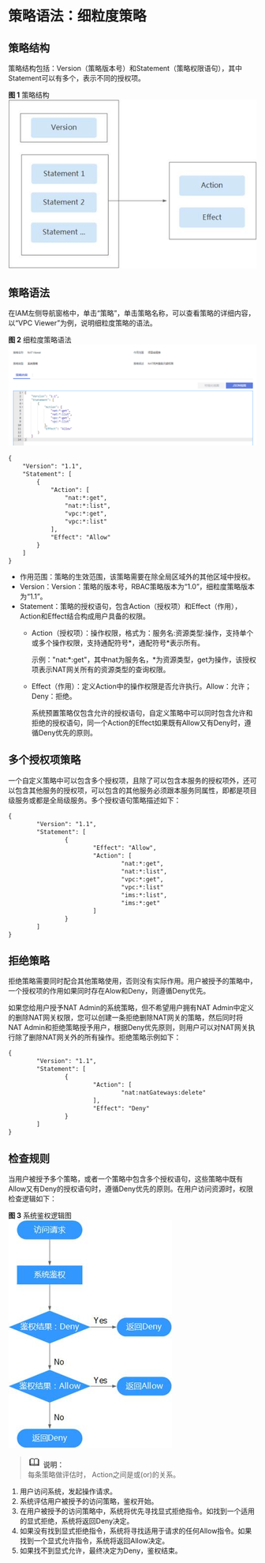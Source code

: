 # 策略语法：细粒度策略<a name="zh-cn_topic_201905306"></a>

## 策略结构<a name="zh-cn_topic_0171158982_section13659191918409"></a>

策略结构包括：Version（策略版本号）和Statement（策略权限语句），其中Statement可以有多个，表示不同的授权项。

**图 1**  策略结构<a name="zh-cn_topic_0171158982_fig1280261964012"></a>  
![](figures/策略结构.jpg "策略结构")

## 策略语法<a name="zh-cn_topic_0171158982_section1967015199406"></a>

在IAM左侧导航窗格中，单击“策略”，单击策略名称，可以查看策略的详细内容，以“VPC Viewer”为例，说明细粒度策略的语法。

**图 2**  细粒度策略语法<a name="fig14805411210"></a>  
![](figures/细粒度策略语法.png "细粒度策略语法")

```
{
    "Version": "1.1",
    "Statement": [
        {
            "Action": [
                "nat:*:get",
                "nat:*:list",
                "vpc:*:get",
                "vpc:*:list"
            ],
            "Effect": "Allow"
        }
    ]
}
```

-   作用范围：策略的生效范围，该策略需要在除全局区域外的其他区域中授权。
-   Version：Version：策略的版本号，RBAC策略版本为“1.0”，细粒度策略版本为“1.1”。
-   Statement：策略的授权语句，包含Action（授权项）和Effect（作用），Action和Effect结合构成用户具备的权限。
    -   Action（授权项）：操作权限，格式为：服务名:资源类型:操作，支持单个或多个操作权限，支持通配符号\*，通配符号\*表示所有。

        示例："nat:\*:get"，其中nat为服务名，\*为资源类型，get为操作，该授权项表示NAT网关所有的资源类型的查询权限。

    -   Effect（作用）：定义Action中的操作权限是否允许执行。Allow：允许；Deny：拒绝。

        系统预置策略仅包含允许的授权语句，自定义策略中可以同时包含允许和拒绝的授权语句，同一个Action的Effect如果既有Allow又有Deny时，遵循Deny优先的原则。



## 多个授权项策略<a name="zh-cn_topic_0171158982_section1869081974013"></a>

一个自定义策略中可以包含多个授权项，且除了可以包含本服务的授权项外，还可以包含其他服务的授权项，可以包含的其他服务必须跟本服务同属性，即都是项目级服务或都是全局级服务。多个授权语句策略描述如下：

```
{
        "Version": "1.1",
        "Statement": [
                {
                        "Effect": "Allow",
                        "Action": [
                                "nat:*:get",
                                "nat:*:list",
                                "vpc:*:get",
                                "vpc:*:list"
                                "ims:*:list",
                                "ims:*:get"
                        ]
                }
        ]
}
```

## 拒绝策略<a name="zh-cn_topic_0171158982_section186932198404"></a>

拒绝策略需要同时配合其他策略使用，否则没有实际作用。用户被授予的策略中，一个授权项的作用如果同时存在Alow和Deny，则遵循Deny优先。

如果您给用户授予NAT Admin的系统策略，但不希望用户拥有NAT Admin中定义的删除NAT网关权限，您可以创建一条拒绝删除NAT网关的策略，然后同时将NAT Admin和拒绝策略授予用户，根据Deny优先原则，则用户可以对NAT网关执行除了删除NAT网关外的所有操作。拒绝策略示例如下：

```
{ 
        "Version": "1.1", 
        "Statement": [ 
                { 
                        "Action": [ 
                                "nat:natGateways:delete" 
                        ], 
                        "Effect": "Deny" 
                } 
        ] 
}
```

## 检查规则<a name="zh-cn_topic_0171158982_section3696141920405"></a>

当用户被授予多个策略，或者一个策略中包含多个授权语句，这些策略中既有Allow又有Deny的授权语句时，遵循Deny优先的原则。在用户访问资源时，权限检查逻辑如下：

**图 3**  系统鉴权逻辑图<a name="zh-cn_topic_0171158982_fig380331916404"></a>  
![](figures/系统鉴权逻辑图.jpg "系统鉴权逻辑图")

>![](public_sys-resources/icon-note.gif) **说明：**   
>每条策略做评估时， Action之间是或\(or\)的关系。  

1.  用户访问系统，发起操作请求。
2.  系统评估用户被授予的访问策略，鉴权开始。
3.  在用户被授予的访问策略中，系统将优先寻找显式拒绝指令。如找到一个适用的显式拒绝，系统将返回Deny决定。
4.  如果没有找到显式拒绝指令，系统将寻找适用于请求的任何Allow指令。如果找到一个显式允许指令，系统将返回Allow决定。
5.  如果找不到显式允许，最终决定为Deny，鉴权结束。

